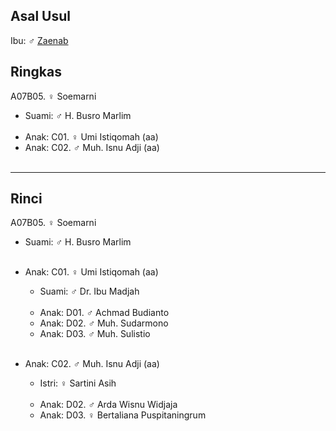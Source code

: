 ## Asal Usul

Ibu: ♂ [Zaenab][up] 

## Ringkas

A07B05. ♀ Soemarni
	<br/>

*	Suami: ♂ H. Busro Marlim
	<br/><br/>
*	Anak: C01. ♀ Umi Istiqomah (aa)
*	Anak: C02. ♂ Muh. Isnu Adji (aa)
	<br/><br/>

-- -- --

## Rinci

A07B05. ♀ Soemarni
	<br/>

*	Suami: ♂ H. Busro Marlim
	<br/><br/>

*	Anak: C01. ♀ Umi Istiqomah (aa)
	*	Suami: ♂ Dr. Ibu Madjah
	<br/><br/>
	*	Anak: D01. ♂ Achmad Budianto
	*	Anak: D02. ♂ Muh. Sudarmono
	*	Anak: D03. ♂ Muh. Sulistio
	<br/><br/>

*	Anak: C02. ♂ Muh. Isnu Adji (aa)
	*	Istri: ♀ Sartini Asih
	<br/><br/>
	*	Anak: D02. ♂ Arda Wisnu Widjaja
	*	Anak: D03. ♀ Bertaliana Puspitaningrum
	<br/><br/>

[up]: https://github.com/epsi-rns/gitodipuro/blob/master/tree/A07.md
